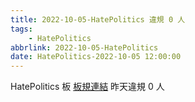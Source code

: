 ```yaml
---
title: 2022-10-05-HatePolitics 違規 0 人
tags:
    - HatePolitics
abbrlink: 2022-10-05-HatePolitics
date: HatePolitics-2022-10-05 12:00:00
---
```

HatePolitics 板 [板規連結](https://www.ptt.cc/bbs/HatePolitics/M.1617115262.A.D60.html)
昨天違規 0 人

